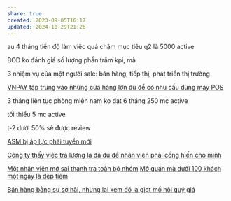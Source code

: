 ```yaml
---
share: true
created: 2023-09-05T16:17
updated: 2024-10-29T21:26
---
```

au 4 tháng tiến độ làm việc quá chậm
mục tiêu q2 là 5000 active

BOD ko đánh giá số lượng phần trăm kpi, mà 

3 nhiệm vụ của một người sale: bán hàng, tiếp thị, phát triển thị trường

[VNPAY tập trung vào những cửa hàng lớn đủ để có nhu cầu dùng máy POS](./VNPAY%20t%E1%BA%ADp%20trung%20v%C3%A0o%20nh%E1%BB%AFng%20c%E1%BB%ADa%20h%C3%A0ng%20l%E1%BB%9Bn%20%C4%91%E1%BB%A7%20%C4%91%E1%BB%83%20c%C3%B3%20nhu%20c%E1%BA%A7u%20d%C3%B9ng%20m%C3%A1y%20POS.md)


3 tháng liên tục phòng miên nam ko đạt
6 tháng 250 mc active

tối thiểu 5 mc active

t-2 dưới 50% sẽ được review 

[ASM bị áp lực phải tuyển mới](ASM%20b%E1%BB%8B%20%C3%A1p%20l%E1%BB%B1c%20ph%E1%BA%A3i%20tuy%E1%BB%83n%20m%E1%BB%9Bi.md)


[Công ty thấy việc trả lương là đã đủ để nhân viên phải cống hiến cho mình](../../../../%E2%9A%A1Hi%E1%BB%83u%20bi%E1%BA%BFt%20s%C3%A2u/%C4%90%E1%BA%A1o%20%C4%91%E1%BB%A9c,%20ph%C3%A1p%20lu%E1%BA%ADt.%20Ch%E1%BB%A7%20ngh%C4%A9a%20t%C3%A2n%20t%E1%BB%B1%20do/C%C3%B4ng%20ty%20th%E1%BA%A5y%20vi%E1%BB%87c%20tr%E1%BA%A3%20l%C6%B0%C6%A1ng%20l%C3%A0%20%C4%91%C3%A3%20%C4%91%E1%BB%A7%20%C4%91%E1%BB%83%20nh%C3%A2n%20vi%C3%AAn%20ph%E1%BA%A3i%20c%E1%BB%91ng%20hi%E1%BA%BFn%20cho%20m%C3%ACnh.md)


[Một nhân viên mở sai thanh tra toàn bộ nhóm](./M%E1%BB%99t%20nh%C3%A2n%20vi%C3%AAn%20m%E1%BB%9F%20sai%20thanh%20tra%20to%C3%A0n%20b%E1%BB%99%20nh%C3%B3m.md)
[Mở quán mà dưới 100 khách một ngày là dẹp tiệm](../../../../%E2%9A%A1Hi%E1%BB%83u%20bi%E1%BA%BFt%20s%C3%A2u/Ki%E1%BA%BFm%20ti%E1%BB%81n/L%C3%A0m%20ch%E1%BB%A7/M%E1%BB%9F%20ti%E1%BB%87m/M%E1%BB%9F%20qu%C3%A1n%20m%C3%A0%20d%C6%B0%E1%BB%9Bi%20100%20kh%C3%A1ch%20m%E1%BB%99t%20ng%C3%A0y%20l%C3%A0%20d%E1%BA%B9p%20ti%E1%BB%87m.md)


[Bán hàng bằng sự sợ hãi, nhưng lại xem đó là giọt mồ hôi quý giá](../../../../%E2%9A%A1Hi%E1%BB%83u%20bi%E1%BA%BFt%20s%C3%A2u/%C4%90%E1%BA%A1o%20%C4%91%E1%BB%A9c,%20ph%C3%A1p%20lu%E1%BA%ADt.%20Ch%E1%BB%A7%20ngh%C4%A9a%20t%C3%A2n%20t%E1%BB%B1%20do/C%E1%BA%A3m%20x%C3%BAc/B%C3%A1n%20h%C3%A0ng%20b%E1%BA%B1ng%20s%E1%BB%B1%20s%E1%BB%A3%20h%C3%A3i,%20nh%C6%B0ng%20l%E1%BA%A1i%20xem%20%C4%91%C3%B3%20l%C3%A0%20gi%E1%BB%8Dt%20m%E1%BB%93%20h%C3%B4i%20qu%C3%BD%20gi%C3%A1.md)
